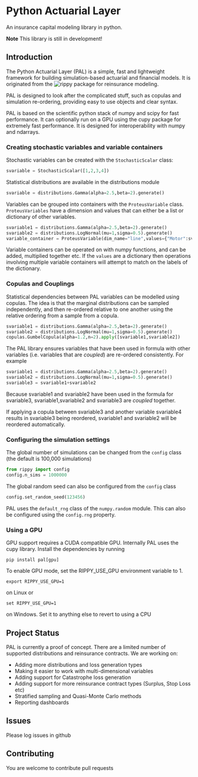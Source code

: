 # Python Actuarial Layer

An insurance capital modeling library in python.

**Note**
This library is still in development!

## Introduction

The Python Actuarial Layer (PAL) is a simple, fast and lightweight framework for building simulation-based actuarial and financial models. It is originated from the ![rippy](https://github.com/pythactuary/rippy) package for reinsurance modeling.

PAL is designed to look after the complicated stuff, such as copulas and simulation re-ordering, providing easy to use objects and clear syntax. 

PAL is based on the scientific python stack of numpy and scipy for fast performance. It can optionally run on a GPU using the cupy package for extremely fast performance. It is designed for interoperability with numpy and ndarrays.


### Creating stochastic variables and variable containers

Stochastic variables can be created with the ```StochasticScalar``` class:

```python
svariable = StochasticScalar([1,2,3,4])
```

Statistical distributions are available in the distributions module

```python
svariable = distributions.Gamma(alpha=2.5,beta=2).generate()
```

Variables can be grouped into containers with the ```ProteusVariable``` class. ```ProteusVariables``` have a dimension and values that can either be a list or dictionary of other variables.

```python
svariable1 = distributions.Gamma(alpha=2.5,beta=2).generate()
svariable2 = distributions.LogNormal(mu=1,sigma=0.5).generate()
variable_container = ProteusVariable(dim_name="line",values={"Motor":svariable1,"Property":svariable2})
```

Variable containers can be operated on with numpy functions, and can be added, multiplied together etc. If the ```values``` are a dictionary then operations involving multiple variable containers will attempt to match on the labels of the dictionary.

### Copulas and Couplings

Statistical dependencies between PAL variables can be modelled using copulas. The idea is that the marginal distributions can be sampled independently, and then re-ordered relative to one another using the relative ordering from a sample from a copula.

```python
svariable1 = distributions.Gamma(alpha=2.5,beta=2).generate()
svariable2 = distributions.LogNormal(mu=1,sigma=0.5).generate()
copulas.GumbelCopula(alpha=1.2,n=2).apply([svariable1,svariable2])
```

The PAL library ensures variables that have been used in formula with other variables (i.e. variables that are *coupled*) are re-ordered consistently. For example

```python
svariable1 = distributions.Gamma(alpha=2.5,beta=2).generate()
svariable2 = distributions.LogNormal(mu=1,sigma=0.5).generate()
svariable3 = svariable1+svariable2
```
Because svariable1 and svariable2 have been used in the formula for svariable3, svariable1,svariable2 and svariable3 are *coupled* together.

If applying a copula between svariable3 and another variable svariable4 results in svariable3 being reordered, svariable1 and svariable2 will be reordered automatically.


### Configuring the simulation settings

The global number of simulations can be changed from the ```config``` class (the default is 100,000 simulations)

```python
from rippy import config
config.n_sims = 1000000
```

The global random seed can also be configured from the ```config``` class

```python
config.set_random_seed(123456)
```

PAL uses the ```default_rng``` class of the ```numpy.random``` module. This can also be configured using the ```config.rng``` property.

### Using a GPU

GPU support requires a CUDA compatible GPU. Internally PAL uses the cupy library. Install the dependencies by running

```
pip install pal[gpu]
```

To enable GPU mode, set the RIPPY_USE_GPU environment variable to 1.
```linux
export RIPPY_USE_GPU=1
```
on Linux or
```
set RIPPY_USE_GPU=1
```
on Windows. Set it to anything else to revert to using a CPU


## Project Status

PAL is currently a proof of concept. There are a limited number of supported distributions and reinsurance contracts. We are working on:

* Adding more distributions and loss generation types
* Making it easier to work with multi-dimensional variables
* Adding support for Catastrophe loss generation
* Adding support for more reinsurance contract types (Surplus, Stop Loss etc)
* Stratified sampling and Quasi-Monte Carlo methods
* Reporting dashboards

## Issues

Please log issues in github

## Contributing

You are welcome to contribute pull requests

